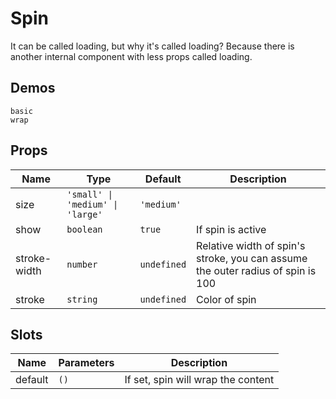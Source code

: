 # Spin

It can be called loading, but why it's called loading? Because there is another internal component with less props called loading.

## Demos

```demo
basic
wrap
```

## Props

| Name | Type | Default | Description |
| --- | --- | --- | --- |
| size | `'small' \| 'medium' \| 'large'` | `'medium'` |  |
| show | `boolean` | `true` | If spin is active |
| stroke-width | `number` | `undefined` | Relative width of spin's stroke, you can assume the outer radius of spin is 100 |
| stroke | `string` | `undefined` | Color of spin |

## Slots

| Name    | Parameters | Description                        |
| ------- | ---------- | ---------------------------------- |
| default | `()`       | If set, spin will wrap the content |

